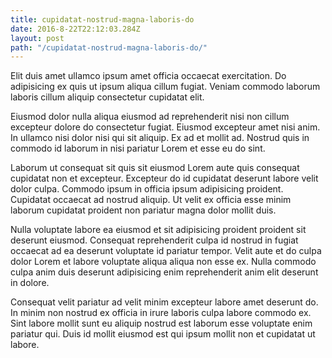 ```yaml
---
title: cupidatat-nostrud-magna-laboris-do
date: 2016-8-22T22:12:03.284Z
layout: post
path: "/cupidatat-nostrud-magna-laboris-do/"
---
```


Elit duis amet ullamco ipsum amet officia occaecat exercitation. Do adipisicing ex quis ut ipsum aliqua cillum fugiat. Veniam commodo laborum laboris cillum aliquip consectetur cupidatat elit.

Eiusmod dolor nulla aliqua eiusmod ad reprehenderit nisi non cillum excepteur dolore do consectetur fugiat. Eiusmod excepteur amet nisi anim. In ullamco nisi dolor nisi qui sit aliquip. Ex ad et mollit ad. Nostrud quis in commodo id laborum in nisi pariatur Lorem et esse eu do sint.

Laborum ut consequat sit quis sit eiusmod Lorem aute quis consequat cupidatat non et excepteur. Excepteur do id cupidatat deserunt labore velit dolor culpa. Commodo ipsum in officia ipsum adipisicing proident. Cupidatat occaecat ad nostrud aliquip. Ut velit ex officia esse minim laborum cupidatat proident non pariatur magna dolor mollit duis.

Nulla voluptate labore ea eiusmod et sit adipisicing proident proident sit deserunt eiusmod. Consequat reprehenderit culpa id nostrud in fugiat occaecat ad ea deserunt voluptate id pariatur tempor. Velit aute et do culpa dolor Lorem et labore voluptate aliqua aliqua non esse ex. Nulla commodo culpa anim duis deserunt adipisicing enim reprehenderit anim elit deserunt in dolore.

Consequat velit pariatur ad velit minim excepteur labore amet deserunt do. In minim non nostrud ex officia in irure laboris culpa labore commodo ex. Sint labore mollit sunt eu aliquip nostrud est laborum esse voluptate enim pariatur qui. Duis id mollit eiusmod est qui ipsum mollit non et cupidatat ut labore.